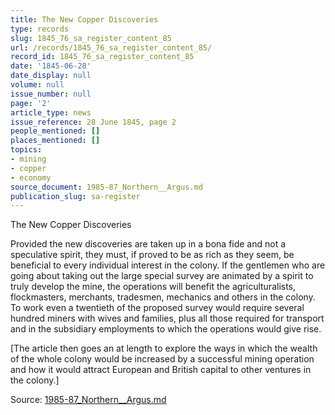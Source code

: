 ```yaml
---
title: The New Copper Discoveries
type: records
slug: 1845_76_sa_register_content_85
url: /records/1845_76_sa_register_content_85/
record_id: 1845_76_sa_register_content_85
date: '1845-06-28'
date_display: null
volume: null
issue_number: null
page: '2'
article_type: news
issue_reference: 28 June 1845, page 2
people_mentioned: []
places_mentioned: []
topics:
- mining
- copper
- economy
source_document: 1985-87_Northern__Argus.md
publication_slug: sa-register
---
```


The New Copper Discoveries

Provided the new discoveries are taken up in a bona fide and not a speculative spirit, they must, if proved to be as rich as they seem, be beneficial to every individual interest in the colony.  If the gentlemen who are going about taking out the large special survey are animated by a spirit to truly develop the mine, the operations will benefit the agriculturalists, flockmasters, merchants, tradesmen, mechanics and others in the colony.  To work even a twentieth of the proposed survey would require several hundred miners with wives and families, plus all those required for transport and in the subsidiary employments to which the operations would give rise.

[The article then goes an at length to explore the ways in which the wealth of the whole colony would be increased by a successful mining operation and how it would attract European and British capital to other ventures in the colony.]

Source: [1985-87_Northern__Argus.md](/downloads/markdown/1985-87_Northern__Argus.md)
